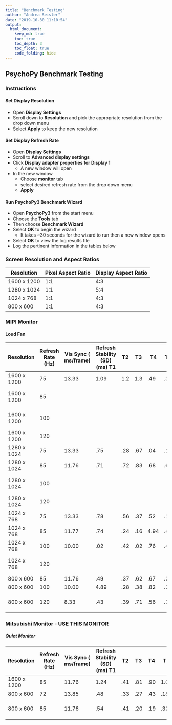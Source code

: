 ```yaml
---
title: "Benchmark Testing"
author: "Andrea Seisler"
date: "2019-10-30 11:10:54"
output:
  html_document:
    keep_md: true
    toc: true
    toc_depth: 3
    toc_float: true
    code_folding: hide
---
```




## PsychoPy Benchmark Testing
### Instructions

#### Set Display Resolution
- Open **Display Settings**
- Scroll down to **Resolution** and pick the appropriate resolution from the drop down menu
- Select **Apply** to keep the new resolution


#### Set Display Refresh Rate
- Open **Display Settings**
- Scroll to **Advanced display settings**
- Click **Display adapter properties for Display 1**
  - A new window will open
- In the new window
  - Choose **monitor** tab
  - select desired refresh rate from the drop down menu
  - **Apply**
      
#### Run PsychoPy3 Benchmark Wizard

- Open **PsychoPy3** from the start menu
- Choose the **Tools** tab
- Then choose **Benchmark Wizard**
- Select **OK** to begin the wizard
    - It takes ~30 seconds for the wizard to run then a new window opens
- Select **OK** to view the log results file
- Log the pertinent information in the tables below

###  Screen Resolution and Aspect Ratios

| Resolution | Pixel Aspect Ratio | Display Aspect Ratio | 
|---|---|---
|1600 x 1200 | 1:1                | 4:3                  |
|1280 x 1024 | 1:1                | 5:4                  |
|1024 x 768  | 1:1                | 4:3                  |
|800 x 600   | 1:1                | 4:3                  |

### MIPI Monitor
#### Loud Fan


|  Resolution  | Refresh Rate (Hz) | Vis Sync ( ms/frame) | Refresh Stability (SD)(ms) T1 |T2|T3|T4|T5|T6|T7|T8|T9|T10| Total Dropped Frames| Notes |
|---|---|---|---|---|---|---|---|---|---|---|---|---|---|---|
| 1600 x 1200 | 75  |13.33|1.09|1.2|1.3|.49|.32|.26|.42|1.03|.86|.68|0||
| 1600 x 1200 | 85  ||||||||||||| Available, but didn't work |
| 1600 x 1200 | 100 |||||||||||||Available, but didn't work|
| 1600 x 1200 | 120 |||||||||||||Not Available |
|1280 x 1024 | 75  |13.33|.75|.28|.67|.04|.13|.63|.53|.12|.04|.15|0||
|1280 x 1024 | 85  |11.76|.71|.72|.83|.68|.65|.74|.28|.52|.93|.34|0||
|1280 x 1024 | 100 |||||||||||||Available, but didn't work|
|1280 x 1024 | 120 |||||||||||||Not Available|
|1024 x 768  | 75  |13.33|.78|.56|.37|.52|.14|.50|.53|.63|.61|.50|0||
|1024 x 768  | 85  |11.77|.74|.24|.16|4.94|.49|.13|.28|.57|.66|.40|0||
|1024 x 768  | 100 |10.00|.02|.42|.02|.76|.43|.34|.25|.54|.70|.58|0||
|1024 x 768  | 120 |||||||||||||Available, but didn't work|
|800 x 600   | 85  |11.76|.49|.37|.62|.67|.23|.29|.77|.44|.19|.42|1||
|800 x 600   | 100 |10.00|4.89|.28|.38|.82|.21|.26|.05|.33|.03|.65|0||
|800 x 600   | 120 |8.33|.43|.39|.71|.56|.34|.26|4.77|.22|.39|4.79|0|Screen Shifted Left|



### Mitsubishi Monitor - USE THIS MONITOR
##### Quiet Monitor


| Resolution | Refresh Rate (Hz) | Vis Sync ( ms/frame) | Refresh Stability (SD)(ms) T1 |T2|T3|T4|T5|T6|T7|T8|T9|T10| Total Dropped Frames| Notes |
|---|---|---|---|---|---|---|---|---|---|---|---|---|---|---|
|1600 x 1200 | 85 | 11.76 |1.24|.41|.81|.90|1.08|1.17|1.37|.30|.94|1.16|0||
|800 x 600   | 72 | 13.85 |.48|.33|.27|.43|.18|.46|.46|.40|.35|.27|0||
|800 x 600   | 85 | 11.76 |.54|.41|.20|.19|.32|.46|.36|.25|.41|.24|0|USE THIS SETTING|

